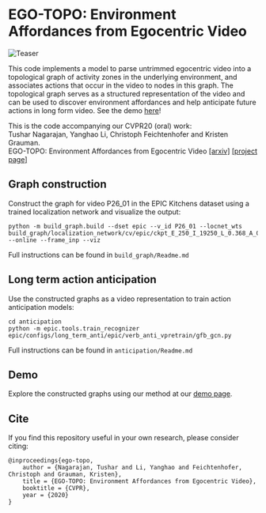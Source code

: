 # EGO-TOPO: Environment Affordances from Egocentric Video

![Teaser](http://vision.cs.utexas.edu/projects/ego-topo/media/concept.png)

This code implements a model to parse untrimmed egocentric video into a topological graph of activity zones in the underlying environment, and associates actions that occur in the video to nodes in this graph. The topological graph serves as a structured representation of the video and can be used to discover environment affordances and help anticipate future actions in long form video. See the demo [here](http://vision.cs.utexas.edu/projects/ego-topo/demo.html)!

This is the code accompanying our CVPR20 (oral) work:  
Tushar Nagarajan, Yanghao Li, Christoph Feichtenhofer and Kristen Grauman.  
EGO-TOPO: Environment Affordances from Egocentric Video [[arxiv]](https://arxiv.org/pdf/2001.04583.pdf) [[project page]](http://vision.cs.utexas.edu/projects/ego-topo/)

## Graph construction

Construct the graph for video P26_01 in the EPIC Kitchens dataset using a trained localization network and visualize the output:
```
python -m build_graph.build --dset epic --v_id P26_01 --locnet_wts build_graph/localization_network/cv/epic/ckpt_E_250_I_19250_L_0.368_A_0.834.pth --online --frame_inp --viz
```

Full instructions can be found in `build_graph/Readme.md`


## Long term action anticipation

Use the constructed graphs as a video representation to train action anticipation models:
```
cd anticipation
python -m epic.tools.train_recognizer epic/configs/long_term_anti/epic/verb_anti_vpretrain/gfb_gcn.py
```

Full instructions can be found in `anticipation/Readme.md`

## Demo

Explore the constructed graphs using our method at our [demo page](http://vision.cs.utexas.edu/projects/ego-topo/demo.html).


## Cite

If you find this repository useful in your own research, please consider citing:
```
@inproceedings{ego-topo,
	author = {Nagarajan, Tushar and Li, Yanghao and Feichtenhofer, Christoph and Grauman, Kristen},
	title = {EGO-TOPO: Environment Affordances from Egocentric Video},
	booktitle = {CVPR},
	year = {2020}
}
```
